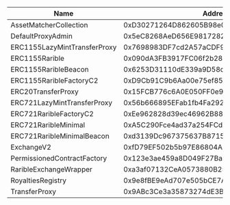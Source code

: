  Name | Address | Url 
 --- | --- | ---
 AssetMatcherCollection | 0xD30271264D862605B98e04E988BD50EB37F7E9C9 | https://explorer.oasys.games/address/0xD30271264D862605B98e04E988BD50EB37F7E9C9 
 DefaultProxyAdmin | 0x5eC8268AeD656E9817282938f99Cf6a4c4cFBAF0 | https://explorer.oasys.games/address/0x5eC8268AeD656E9817282938f99Cf6a4c4cFBAF0 
 ERC1155LazyMintTransferProxy | 0x7698983DF7cd2A57aCDF97656aebFf64398A60a7 | https://explorer.oasys.games/address/0x7698983DF7cd2A57aCDF97656aebFf64398A60a7 
 ERC1155Rarible | 0x090dA3FB3917FC06f2b28F227BcB28a73f946a2E | https://explorer.oasys.games/address/0x090dA3FB3917FC06f2b28F227BcB28a73f946a2E 
 ERC1155RaribleBeacon | 0x6253D31110dE339a9D58d15a294C6a96F4703d93 | https://explorer.oasys.games/address/0x6253D31110dE339a9D58d15a294C6a96F4703d93 
 ERC1155RaribleFactoryC2 | 0xD9Cb91C9b6Aa00e75ef856557CA86371599be3e8 | https://explorer.oasys.games/address/0xD9Cb91C9b6Aa00e75ef856557CA86371599be3e8 
 ERC20TransferProxy | 0x15FCB776c6A0E050FF0e9b423a0EAD1F0dfE1196 | https://explorer.oasys.games/address/0x15FCB776c6A0E050FF0e9b423a0EAD1F0dfE1196 
 ERC721LazyMintTransferProxy | 0x56b666895EFab1fb4Fa29298F390c380126d581c | https://explorer.oasys.games/address/0x56b666895EFab1fb4Fa29298F390c380126d581c 
 ERC721RaribleFactoryC2 | 0xEe962828d39ec46962B883bfFeBa0721499d435C | https://explorer.oasys.games/address/0xEe962828d39ec46962B883bfFeBa0721499d435C 
 ERC721RaribleMinimal | 0xA5C290Fce4ad37a254FCd799D986bDf24bd2Af25 | https://explorer.oasys.games/address/0xA5C290Fce4ad37a254FCd799D986bDf24bd2Af25 
 ERC721RaribleMinimalBeacon | 0xd3139Dc967375637B8715aa66ad0FB5a29Fb70f6 | https://explorer.oasys.games/address/0xd3139Dc967375637B8715aa66ad0FB5a29Fb70f6 
 ExchangeV2 | 0xfD79EF502b5b97E86804A9359fE5Ba48AB3658c5 | https://explorer.oasys.games/address/0xfD79EF502b5b97E86804A9359fE5Ba48AB3658c5 
 PermissionedContractFactory | 0x123e3ae459a8D049F27Ba62B8a5D48c68A100EBC | https://explorer.oasys.games/address/0x123e3ae459a8D049F27Ba62B8a5D48c68A100EBC 
 RaribleExchangeWrapper | 0xa3af07132CeA0573880B25d4f89653ab87774c4c | https://explorer.oasys.games/address/0xa3af07132CeA0573880B25d4f89653ab87774c4c 
 RoyaltiesRegistry | 0x9e8fBE9eAd707e505bCE7AF04E8F323Fc4161506 | https://explorer.oasys.games/address/0x9e8fBE9eAd707e505bCE7AF04E8F323Fc4161506 
 TransferProxy | 0x9ABc3Ce3a35873274dE3B8b6c15D3BD1F6F2Ec8D | https://explorer.oasys.games/address/0x9ABc3Ce3a35873274dE3B8b6c15D3BD1F6F2Ec8D 
